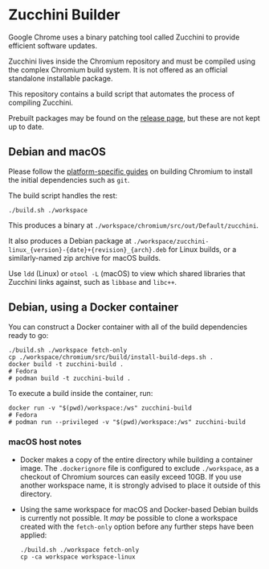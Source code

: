 # Zucchini Builder

Google Chrome uses a binary patching tool called Zucchini to provide efficient
software updates.

Zucchini lives inside the Chromium repository and must be compiled using the
complex Chromium build system. It is not offered as an official standalone
installable package.

This repository contains a build script that automates the process of compiling
Zucchini.

Prebuilt packages may be found on the [release page][releases], but these are
not kept up to date.

[releases]: https://github.com/fire/zucchini-build/releases


## Debian and macOS

Please follow the [platform-specific guides][guides] on building Chromium to
install the initial dependencies such as `git`.

[guides]: https://www.chromium.org/developers/how-tos/get-the-code

The build script handles the rest:

    ./build.sh ./workspace

This produces a binary at `./workspace/chromium/src/out/Default/zucchini`.

It also produces a Debian package at
`./workspace/zucchini-linux_{version}-{date}+{revision}_{arch}.deb` for Linux 
builds, or a similarly-named zip archive for macOS builds.

Use `ldd` (Linux) or `otool -L` (macOS) to view which shared libraries that
Zucchini links against, such as `libbase` and `libc++`.


## Debian, using a Docker container

You can construct a Docker container with all of the build dependencies ready
to go:

    ./build.sh ./workspace fetch-only
    cp ./workspace/chromium/src/build/install-build-deps.sh .
    docker build -t zucchini-build .
    # Fedora
    # podman build -t zucchini-build .

To execute a build inside the container, run:

    docker run -v "$(pwd)/workspace:/ws" zucchini-build
    # Fedora
    # podman run --privileged -v "$(pwd)/workspace:/ws" zucchini-build

### macOS host notes

  - Docker makes a copy of the entire directory while building a container
    image. The `.dockerignore` file is configured to exclude `./workspace`, as
    a checkout of Chromium sources can easily exceed 10GB. If you use another
    workspace name, it is strongly advised to place it outside of this
    directory.

  - Using the same workspace for macOS and Docker-based Debian builds is
    currently not possible. It *may* be possible to clone a workspace created 
    with the `fetch-only` option before any further steps have been applied:

    ```
    ./build.sh ./workspace fetch-only
    cp -ca workspace workspace-linux
    ```
